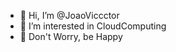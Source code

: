 - 👋 Hi, I’m @JoaoViccctor
- 👀 I’m interested in CloudComputing 
- 🌱 Don't Worry, be Happy


<!---
JoaoViccctor/JoaoViccctor is a ✨ special ✨ repository because its `README.md` (this file) appears on your GitHub profile.
You can click the Preview link to take a look at your changes.
--->
